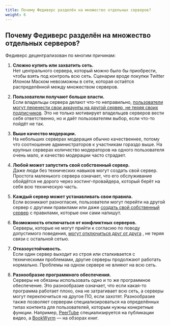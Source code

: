 ```yaml
---
title: Почему Федиверс разделён на множество отдельных серверов?
weight: 6
---
```


## Почему Федиверс разделён на множество отдельных серверов?

Федиверс децентрализован по многим причинам:

1. **Сложно купить или захватить сеть.**  
   Нет центрального сервера, который можно было бы приобрести, чтобы взять под контроль всю сеть. Сценарии вроде покупки Twitter Илоном Маском невозможны в сети, которая остаётся распределённой между множеством серверов.

2. **Пользователи получают больше власти.**  
   Если владельцы сервера делают что-то неправильно, [пользователи могут перенести свои аккаунты на другой сервер, не теряя своих подписчиков](/quick-start/transfer-account). Это не только мотивирует владельцев серверов вести себя ответственно, но и даёт пользователям выбор, если что-то пойдёт не так.

3. **Выше качество модерации.**  
   На небольших серверах модерация обычно качественнее, потому что соотношение администраторов к участникам гораздо выше. На крупных серверах количество модераторов на одного пользователя очень мало, и качество модерации часто страдает.

4. **Любой может запустить свой собственный сервер.**  
   Даже люди без технических навыков могут создать свой сервер. Простота маленького сервера означает, что его обслуживание обойдётся не дорого через хостинг-провайдера, который берёт на себя всю техническую часть.

5. **Каждый сервер может устанавливать свои правила.**  
   Если возникают разногласия, пользователи могут перейти на другой сервер с другими правилами или даже [создать свой собственный сервер](/complete-contents/who-gets-start-own) с правилами, которые они сами напишут.

6. **Возможность отключаться от конфликтных серверов.**  
   Серверы, которые не могут прийти к согласию по поводу допустимого поведения, [могут отключиться друг от друга]() <!-- todo: добавить ссылку -->, не теряя связи с остальной сетью.

7. **Отказоустойчивость.**  
   Если один сервер выходит из строя или сталкивается с техническими проблемами, другие серверы продолжают работать нормально. Проблемы на одном сервере не влияют на всю сеть.

8. **Разнообразие программного обеспечения.**  
   Серверы не обязаны использовать одно и то же программное обеспечение. Это разнообразие означает, что если какая-то программа работает плохо, она не затрагивает всю сеть, а серверы могут переключиться на другое ПО, если захотят. Разнообразие также позволяет серверам специализироваться на определённых типах контента для пользователей, которым нужны конкретные функции. Например, [PeerTube]() <!-- todo: добавить ссылку --> специализируется на публикации видео, а [BookWyrm]() <!-- todo: добавить ссылку --> — на обзорах книг.
